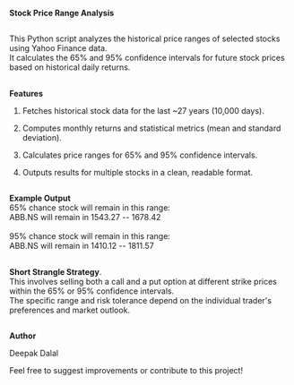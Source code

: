 **Stock Price Range Analysis**<br/>
##
This Python script analyzes the historical price ranges of selected stocks using Yahoo Finance data.<br/>
It calculates the 65% and 95% confidence intervals for future stock prices based on historical daily returns.<br/>
##

**Features**<br/>

1. Fetches historical stock data for the last ~27 years (10,000 days).<br/>

2. Computes monthly returns and statistical metrics (mean and standard deviation).<br/>

3. Calculates price ranges for 65% and 95% confidence intervals.<br/>

4. Outputs results for multiple stocks in a clean, readable format.<br/>

##
**Example Output**<br/>
65% chance stock will remain in this range:<br/>
ABB.NS will remain in 1543.27 -- 1678.42<br/>
<br/>
95% chance stock will remain in this range:<br/>
ABB.NS will remain in 1410.12 -- 1811.57<br/>

##
**Short Strangle Strategy**.<br/> 
This involves selling both a call and a put option at different strike prices within the 65% or 95% confidence intervals. <br/>
The specific range and risk tolerance depend on the individual trader's preferences and market outlook. <br/>
##
**Author**<br/>

Deepak Dalal<br/>

Feel free to suggest improvements or contribute to this project!<br/>
